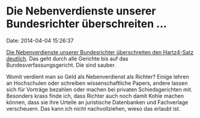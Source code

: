 Die Nebenverdienste unserer Bundesrichter überschreiten \...
============================================================

Date: 2014-04-04 15:26:37

[Die Nebenverdienste unserer Bundesrichter überschreiten den Hartz4-Satz
deutlich](http://www.wiwo.de/politik/deutschland/arbeitsmarkt-grossteil-der-bundesrichter-haben-nebentaetigkeiten/9682680.html).
Das geht durch alle Gerichte bis auf das Bundesverfassungsgericht. Die
sind sauber.

Womit verdient man so Geld als Nebenverdienst als Richter? Einige lehren
an Hochschulen oder schreiben wissenschaftliche Papers, andere lassen
sich für Vorträge bezahlen oder machen bei privaten Schiedsgerichten
mit. Besonders krass finde ich, dass Richter auch noch damit Kohle
machen können, dass sie ihre Urteile an juristische Datenbanken und
Fachverlage verscheuern. Das kann ich nicht nachvollziehen, wieso das
erlaubt ist.
